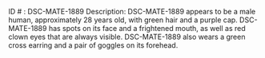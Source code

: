 ID # : DSC-MATE-1889
Description: DSC-MATE-1889 appears to be a male human, approximately 28 years old, with green hair and a purple cap. DSC-MATE-1889 has spots on its face and a frightened mouth, as well as red clown eyes that are always visible. DSC-MATE-1889 also wears a green cross earring and a pair of goggles on its forehead.